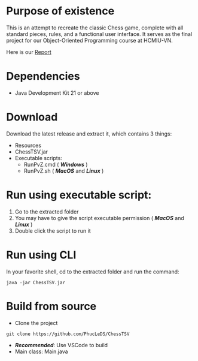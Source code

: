 # Purpose of existence
This is an attempt to recreate the classic Chess game, complete with all standard pieces, rules, and a functional user interface.
It serves as the final project for our Object-Oriented Programming course at HCMIU-VN.

Here is our [Report](link)

# Dependencies
- Java Development Kit 21 or above

# Download
Download the latest release and extract it, which contains 3 things:
* Resources
* ChessTSV.jar
* Executable scripts:
    * RunPvZ.cmd ( ***Windows*** ) 
    * RunPvZ.sh ( ***MacOS*** and ***Linux*** ) 

# Run using executable script:
1. Go to the extracted folder
2. You may have to give the script executable permission ( ***MacOS*** and ***Linux*** )
3. Double click the script to run it


# Run using CLI
In your favorite shell, cd to the extracted folder and run the command:
```
java -jar ChessTSV.jar 
```

# Build from source
* Clone the project
```
git clone https://github.com/PhucLeDS/ChessTSV
```
* ***Recommended***: Use VSCode to build
* Main class: Main.java
